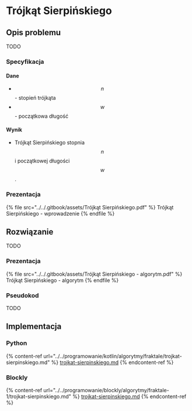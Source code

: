 # Trójkąt Sierpińskiego

## Opis problemu

TODO

### Specyfikacja

#### Dane

* $$n$$ - stopień trójkąta
* $$w$$ - początkowa długość

#### Wynik

* Trójkąt Sierpińskiego stopnia $$n$$ i początkowej długości $$w$$.

### Prezentacja

{% file src="../../.gitbook/assets/Trójkąt Sierpińskiego.pdf" %}
Trójkąt Sierpińskiego - wprowadzenie
{% endfile %}

## Rozwiązanie

TODO

### Prezentacja

{% file src="../../.gitbook/assets/Trójkąt Sierpińskiego - algorytm.pdf" %}
Trójkąt Sierpińskiego - algorytm
{% endfile %}

### Pseudokod

TODO

## Implementacja

### Python

{% content-ref url="../../programowanie/kotlin/algorytmy/fraktale/trojkat-sierpinskiego.md" %}
[trojkat-sierpinskiego.md](../../programowanie/kotlin/algorytmy/fraktale/trojkat-sierpinskiego.md)
{% endcontent-ref %}

### Blockly

{% content-ref url="../../programowanie/blockly/algorytmy/fraktale-1/trojkat-sierpinskiego.md" %}
[trojkat-sierpinskiego.md](../../programowanie/blockly/algorytmy/fraktale-1/trojkat-sierpinskiego.md)
{% endcontent-ref %}
